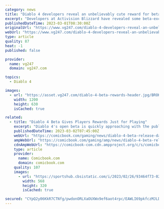 ```yaml
---
category: news
title: "Diablo 4 developers reveal an unbelievably cute reward for beta players"
excerpt: "Developers at Activision Blizzard have revealed some beta-exclusive Diablo 4 cosmetics for those who progress far enough during the early access period, including a wolf cub backpack that is frankly ..."
publishedDateTime: 2023-03-01T08:30:00Z
originalUrl: "https://www.vg247.com/diablo-4-developers-reveal-an-unbelievably-cute-reward-for-beta-players"
webUrl: "https://www.vg247.com/diablo-4-developers-reveal-an-unbelievably-cute-reward-for-beta-players"
type: article
quality: 87
heat: -1
published: false

provider:
  name: vg247
  domain: vg247.com

topics:
  - Diablo 4

images:
  - url: "https://asset.vg247.com/diablo-4-beta-rewards-header.jpg/BROK/thumbnail/1200x630/diablo-4-beta-rewards-header.jpg"
    width: 1200
    height: 630
    isCached: true

related:
  - title: "Diablo 4 Beta Gives Players Rewards Just for Playing"
    excerpt: "Diablo 4's open beta is quickly approaching with the public's first hands-on opportunity with the game scheduled to get underway on march 17th, and ahead of that release, we've gotten a better idea of ..."
    publishedDateTime: 2023-03-02T07:45:00Z
    webUrl: "https://comicbook.com/gaming/news/diablo-4-beta-release-date-rewards/"
    ampWebUrl: "https://comicbook.com/gaming/amp/news/diablo-4-beta-release-date-rewards/"
    cdnAmpWebUrl: "https://comicbook-com.cdn.ampproject.org/c/s/comicbook.com/gaming/amp/news/diablo-4-beta-release-date-rewards/"
    type: article
    provider:
      name: Comicbook.com
      domain: comicbook.com
    quality: 107
    images:
      - url: "https://sportshub.cbsistatic.com/i/2023/02/26/93464f73-02df-4c44-ad6d-5d551e79f6d7/new-games-out-this-month.png?width=568&height=320"
        width: 568
        height: 320
        isCached: true

secured: "CYpQ2y06KkR7CTNfg/pwdonORLXaOUXWx9ef6aot4rpc/EAWLI69pkfczMJLDrO6sq6JlWdyYD6jUS6s2TqRot7Tx2HUJwFVrJkM+dIW63+jt6KMvjj2KSXCjjij+oeA6onFY/+9BGPDKyb1xIstlz/GeGe7U7NTkuLRMcTwdKxWXbVCW1hdYlvfgq90+yJGwz+ZacwBHqGbFN5fsyw1f07F8kkhXGiRzfcX6Ci83ragWC2k53VL5hoH3mz1oAhm7XvHCNvkuTt6581BSA9MnNQVRNjrt8h7l0s6I3QqATvM5R2jzJ+H0EBMC3riE8dJ724j9eaU1JauklwUk46d3HGB2x9YaMJpp2h0AjSZ6S4=;Qm+hjlYm3Te8ux3eEFF1XQ=="
---
```


